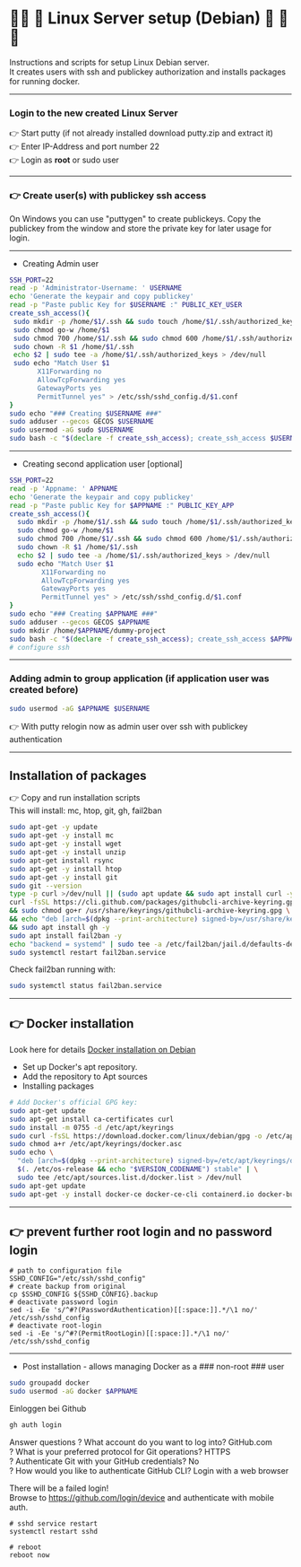 #  🐧🐧 🚀 Linux Server setup (Debian) 🚀  🐧🐧
Instructions and scripts for setup Linux Debian server.  
It creates users with ssh and publickey authorization and installs packages for running docker.

---
### Login to the new created Linux Server

👉 Start putty  (if not already installed download putty.zip and extract it)  
👉 Enter IP-Address and port number 22  
👉 Login as **root** or sudo user  

---
### 👉  Create user(s) with publickey ssh access  

On Windows you can use "puttygen" to create publickeys. 
Copy the publickey from the window and store the private key for later usage for login.

---
* Creating Admin user
 ```sh
SSH_PORT=22
read -p 'Administrator-Username: ' USERNAME
echo 'Generate the keypair and copy publickey'
read -p "Paste public Key for $USERNAME :" PUBLIC_KEY_USER
create_ssh_access(){
  sudo mkdir -p /home/$1/.ssh && sudo touch /home/$1/.ssh/authorized_keys
  sudo chmod go-w /home/$1
  sudo chmod 700 /home/$1/.ssh && sudo chmod 600 /home/$1/.ssh/authorized_keys
  sudo chown -R $1 /home/$1/.ssh
  echo $2 | sudo tee -a /home/$1/.ssh/authorized_keys > /dev/null
  sudo echo "Match User $1
        X11Forwarding no
        AllowTcpForwarding yes
        GatewayPorts yes
        PermitTunnel yes" > /etc/ssh/sshd_config.d/$1.conf
}
sudo echo "### Creating $USERNAME ###"
sudo adduser --gecos GECOS $USERNAME
sudo usermod -aG sudo $USERNAME
sudo bash -c "$(declare -f create_ssh_access); create_ssh_access $USERNAME '$PUBLIC_KEY_USER'"
```

---
* Creating second application user [optional]
```sh
SSH_PORT=22
read -p 'Appname: ' APPNAME
echo 'Generate the keypair and copy publickey'
read -p "Paste public Key for $APPNAME :" PUBLIC_KEY_APP
create_ssh_access(){
  sudo mkdir -p /home/$1/.ssh && sudo touch /home/$1/.ssh/authorized_keys
  sudo chmod go-w /home/$1
  sudo chmod 700 /home/$1/.ssh && sudo chmod 600 /home/$1/.ssh/authorized_keys
  sudo chown -R $1 /home/$1/.ssh
  echo $2 | sudo tee -a /home/$1/.ssh/authorized_keys > /dev/null
  sudo echo "Match User $1
        X11Forwarding no
        AllowTcpForwarding yes
        GatewayPorts yes
        PermitTunnel yes" > /etc/ssh/sshd_config.d/$1.conf
}
sudo echo "### Creating $APPNAME ###"
sudo adduser --gecos GECOS $APPNAME
sudo mkdir /home/$APPNAME/dummy-project
sudo bash -c "$(declare -f create_ssh_access); create_ssh_access $APPNAME '$PUBLIC_KEY_APP'"
# configure ssh
```
---
### Adding admin to group application (if application user was created before)
```sh
sudo usermod -aG $APPNAME $USERNAME
```
👉 With putty relogin now as admin user over ssh with publickey authentication

---
## Installation of packages
👉 Copy and run installation scripts<br>
This will install: mc, htop, git, gh, fail2ban<br>

```sh
sudo apt-get -y update
sudo apt-get -y install mc
sudo apt-get -y install wget
sudo apt-get -y install unzip
sudo apt-get install rsync
sudo apt-get -y install htop
sudo apt-get -y install git
sudo git --version
type -p curl >/dev/null || (sudo apt update && sudo apt install curl -y)
curl -fsSL https://cli.github.com/packages/githubcli-archive-keyring.gpg | sudo dd of=/usr/share/keyrings/githubcli-archive-keyring.gpg \
&& sudo chmod go+r /usr/share/keyrings/githubcli-archive-keyring.gpg \
&& echo "deb [arch=$(dpkg --print-architecture) signed-by=/usr/share/keyrings/githubcli-archive-keyring.gpg] https://cli.github.com/packages stable main" | sudo tee /etc/apt/sources.list.d/github-cli.list > /dev/null \
&& sudo apt install gh -y
sudo apt install fail2ban -y
echo "backend = systemd" | sudo tee -a /etc/fail2ban/jail.d/defaults-debian.conf > /dev/null
sudo systemctl restart fail2ban.service
```
Check fail2ban running with:
```sh
sudo systemctl status fail2ban.service
```

---
## 👉 Docker installation  
Look here for details [Docker installation on Debian](https://docs.docker.com/engine/install/debian/)  
- Set up Docker's apt repository.
- Add the repository to Apt sources 
- Installing packages
```sh
# Add Docker's official GPG key:
sudo apt-get update
sudo apt-get install ca-certificates curl
sudo install -m 0755 -d /etc/apt/keyrings
sudo curl -fsSL https://download.docker.com/linux/debian/gpg -o /etc/apt/keyrings/docker.asc
sudo chmod a+r /etc/apt/keyrings/docker.asc
sudo echo \
  "deb [arch=$(dpkg --print-architecture) signed-by=/etc/apt/keyrings/docker.asc] https://download.docker.com/linux/debian \
  $(. /etc/os-release && echo "$VERSION_CODENAME") stable" | \
  sudo tee /etc/apt/sources.list.d/docker.list > /dev/null
sudo apt-get update
sudo apt-get -y install docker-ce docker-ce-cli containerd.io docker-buildx-plugin docker-compose-plugin
```

---
## 👉  prevent further root login and no password login
```shell
# path to configuration file
SSHD_CONFIG="/etc/ssh/sshd_config"
# create backup from original
cp $SSHD_CONFIG ${SSHD_CONFIG}.backup
# deactivate password login
sed -i -Ee 's/^#?(PasswordAuthentication)[[:space:]].*/\1 no/' /etc/ssh/sshd_config
# deactivate root-login
sed -i -Ee 's/^#?(PermitRootLogin)[[:space:]].*/\1 no/' /etc/ssh/sshd_config
```

---
- Post installation - allows managing Docker as a ### non-root ### user
```sh
sudo groupadd docker
sudo usermod -aG docker $APPNAME
```
Einloggen bei Github
```sh
gh auth login
```
Answer questions 
? What account do you want to log into? GitHub.com<br>
? What is your preferred protocol for Git operations? HTTPS <br>
? Authenticate Git with your GitHub credentials? No <br>
? How would you like to authenticate GitHub CLI? Login with a web browser<br>

There will be a failed login! <br>
Browse to https://github.com/login/device and authenticate with mobile auth.

```shell
# sshd service restart
systemctl restart sshd
```

```shell
# reboot
reboot now
```